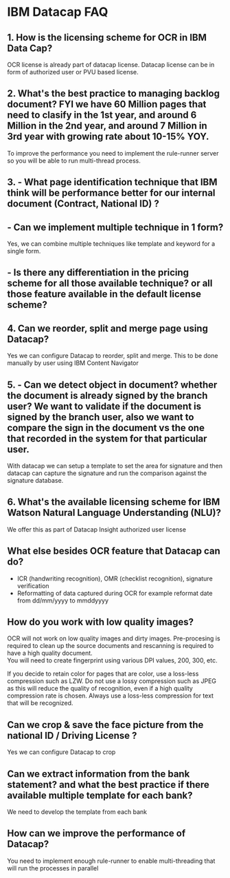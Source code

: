 # IBM Datacap FAQ  
  
## 1. How is the licensing scheme for OCR in IBM Data Cap?  
OCR license is already part of datacap license. Datacap license can be in form of authorized user or PVU based license.  
  
## 2. What's the best practice to managing backlog document? FYI we have 60 Million pages that need to clasify in the 1st year, and around 6 Million in the 2nd year, and around 7 Million in 3rd year with growing rate about 10-15% YOY.  
To improve the performance you need to implement the rule-runner server so you will be able to run multi-thread process. 
  
## 3. - What page identification technique that IBM think will be performance better for our internal document (Contract, National ID) ?  

##   - Can we implement multiple technique in 1 form?  
Yes, we can combine multiple techniques like template and keyword for a single form. 

##   - Is there any differentiation in the pricing scheme for all those available technique? or all those feature available in the default license scheme?  

## 4. Can we reorder, split and merge page using Datacap?  

Yes we can configure Datacap to reorder, split and merge. This to be done manually by user using IBM Content Navigator  
  
## 5. - Can we detect object in document? whether the document is already signed by the branch user? We want to validate if the document is signed by the branch user, also we want to compare the sign in the document vs the one that recorded in the system for that particular user.  
With datacap we can setup a template to set the area for signature and then datacap can capture the signature and run the comparison against the signature database.  
  
## 6. What's the available licensing scheme for IBM Watson Natural Language Understanding (NLU)?  
We offer this as part of Datacap Insight authorized user license  

## What else besides OCR feature that Datacap can do?
- ICR (handwriting recognition), OMR (checklist recognition), signature verification
- Reformatting of data captured during OCR for example reformat date from dd/mm/yyyy to mmddyyyy

## How do you work with low quality images?  
OCR will not work on low quality images and dirty images. Pre-procesing is required to clean up the source documents and rescanning is required to have a high quality document.   
You will need to create fingerprint using various DPI values, 200, 300, etc.   

 If you decide to retain color for pages that are color, use a loss-less compression such as LZW. Do not use a lossy compression such as JPEG as this will reduce the quality of recognition, even if a high quality compression rate is chosen. Always use a loss-less compression for text that will be recognized.  
  
## Can we crop & save the face picture from the national ID / Driving License ?  
Yes we can configure Datacap to crop 

## Can we extract information from the bank statement? and what the best practice if there available multiple template for each bank? 
We need to develop the template from each bank  
  
## How can we improve the performance of Datacap?  
You need to implement enough rule-runner to enable multi-threading that will run the processes in parallel  




